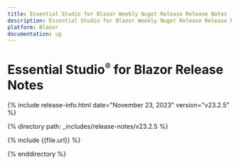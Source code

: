 ```yaml
---
title: Essential Studio for Blazor Weekly Nuget Release Release Notes  
description: Essential Studio for Blazor Weekly Nuget Release Release Notes 
platform: Blazor
documentation: ug
---
```


# Essential Studio<sup style="font-size:70%">&reg;</sup> for  Blazor  Release Notes  

{% include release-info.html date="November 23, 2023"  version="v23.2.5" %} 

{% directory path: _includes/release-notes/v23.2.5 %}

{% include {{file.url}} %}

{% enddirectory %}